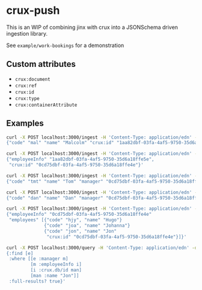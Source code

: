 # crux-push

This is an WIP of combining jinx with crux into a JSONSchema driven ingestion
library.

See `example/work-bookings` for a demonstration

## Custom attributes

* `crux:document`
* `crux:ref`
* `crux:id`
* `crux:type`
* `crux:containerAttribute`

## Examples

```sh
curl -X POST localhost:3000/ingest -H 'Content-Type: application/edn' -d '
{"code" "mal" "name" "Malcolm" "crux:id" "1aa82dbf-03fa-4af5-9750-35d6a18ffe5e"}'

curl -X POST localhost:3000/ingest -H 'Content-Type: application/edn' -d '
{"employeeInfo" "1aa82dbf-03fa-4af5-9750-35d6a18ffe5e",
 "crux:id" "0cd75dbf-03fa-4af5-9750-35d6a18ffe4e"}'

curl -X POST localhost:3000/ingest -H 'Content-Type: application/edn' -d '
{"code" "tmt" "name" "Tom" "manager" "0cd75dbf-03fa-4af5-9750-35d6a18ffe4e"}'

curl -X POST localhost:3000/ingest -H 'Content-Type: application/edn' -d '
{"code" "dan" "name" "Dan" "manager" "0cd75dbf-03fa-4af5-9750-35d6a18ffe4e"}'

curl -X POST localhost:3000/ingest -H 'Content-Type: application/edn' -d '
{"employeeInfo" "0cd75dbf-03fa-4af5-9750-35d6a18ffe4e"
 "employees" [{"code" "hjy", "name" "Hugo"}
              {"code" "joa", "name" "Johanna"}
              {"code" "jon", "name" "Jon"
               "crux:id" "0cd75dbf-03fa-4af5-9750-35d6a18ffe4e"}]}'

curl -X POST localhost:3000/query -H 'Content-Type: application/edn' -d '
{:find [e]
 :where [[e :manager m]
         [m :employeeInfo i]
         [i :crux.db/id man]
         [man :name "Jon"]]
 :full-results? true}'
```

